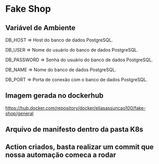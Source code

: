 # Fake Shop


## Variável de Ambiente
DB_HOST	=> Host do banco de dados PostgreSQL.

DB_USER => Nome do usuário do banco de dados PostgreSQL.

DB_PASSWORD	=> Senha do usuário do banco de dados PostgreSQL.

DB_NAME	=>	Nome do banco de dados PostgreSQL.

DB_PORT	=>	Porta de conexão com o banco de dados PostgreSQL.

## Imagem gerada no dockerhub

https://hub.docker.com/repository/docker/eliasassuncao100/fake-shop/general

## Arquivo de manifesto dentro da pasta K8s

## Action criados, basta realizar um commit que nossa automação comeca a rodar
